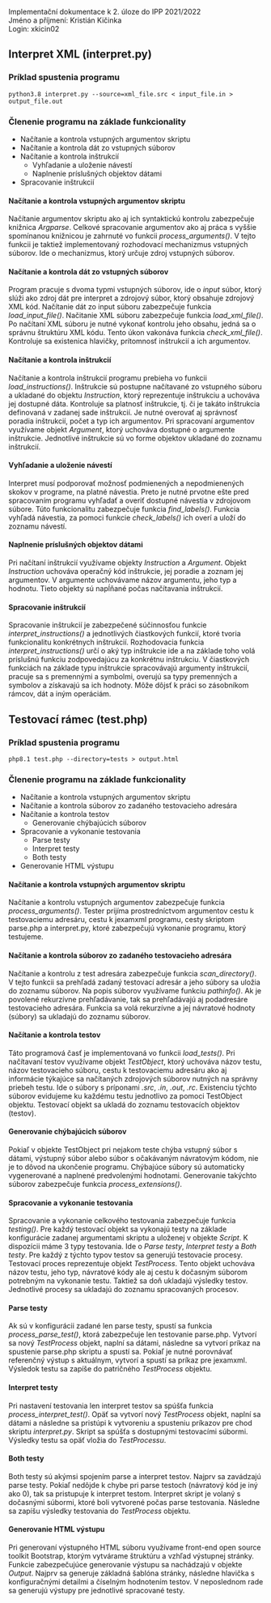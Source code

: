 Implementační dokumentace k 2. úloze do IPP 2021/2022 <br>
Jméno a příjmení: Kristián Kičinka <br>
Login: xkicin02

## Interpret XML (interpret.py)

### Príklad spustenia programu
``` python3.8 interpret.py --source=xml_file.src < input_file.in > output_file.out ```

### Členenie programu na základe funkcionality
* Načítanie a kontrola vstupných argumentov skriptu
* Načítanie a kontrola dát zo vstupných súborov
* Načítanie a kontrola inštrukcií
  * Vyhľadanie a uloženie návestí
  * Naplnenie príslušných objektov dátami
* Spracovanie inštrukcií

#### Načítanie a kontrola vstupných argumentov skriptu
Načítanie argumentov skriptu ako aj ich syntaktickú kontrolu zabezpečuje knižnica
_Argparse_. Celkové spracovanie argumentov ako aj práca s vyššie spomínanou knižnicou
je zahrnuté vo funkcii _process_arguments()_. V tejto funkcii je taktiež implementovaný
rozhodovací mechanizmus vstupných súborov. Ide o mechanizmus, ktorý určuje zdroj vstupných
súborov.

#### Načítanie a kontrola dát zo vstupných súborov
Program pracuje s dvoma typmi vstupných súborov, ide o _input_ súbor, ktorý slúži ako zdroj dát 
pre interpret a zdrojový súbor, ktorý obsahuje zdrojový XML kód. Načítanie dát zo input súboru 
zabezpečuje funkcia _load_input_file()_. Načitanie XML súboru zabezpečuje funkcia 
_load_xml_file()_. Po načítaní XML súboru je nutné vykonať kontrolu jeho obsahu, 
jedná sa o správnu štruktúru XML kódu. Tento úkon vakonáva funkcia _check_xml_file()_. 
Kontroluje sa existenica hlavičky, prítomnosť inštrukcií a ich argumentov. 

#### Načítanie a kontrola inštrukcií
Načítanie a kontrola inštrukcií programu prebieha vo funkcii _load_instructions()_. 
Inštrukcie sú postupne načítavané zo vstupného súboru a ukladané do objektu _Instruction_, 
ktorý reprezentuje inštrukciu a uchováva jej dostupné dáta. Kontroluje sa platnosť inštrukcie, 
tj. či je takáto inštrukcia definovaná v zadanej sade inštrukcií. Je nutné overovať aj správnosť 
poradia inštrukcií, počet a typ ich argumentov. Pri spracovaní argumentov využívame objekt 
_Argument_, ktorý uchováva dostupné o argumente inštrukcie. Jednotlivé inštrukcie sú vo 
forme objektov ukladané do zoznamu inštrukcií.

#### Vyhľadanie a uloženie návestí
Interpret musí podporovať možnosť podmienených a nepodmienených skokov v programe, 
na platné návestia. Preto je nutné prvotne ešte pred spracovaním programu vyhľadať a overiť 
dostupné návestia v zdrojovom súbore. Túto funkcionalitu zabezpečuje funkcia _find_labels()_.
Funkcia vyhľadá návestia, za pomoci funkcie _check_labels()_ ich overí a uloží do zoznamu 
návestí.

#### Naplnenie príslušných objektov dátami
Pri načítaní inštrukcií využívame objekty _Instruction_ a _Argument_. Objekt _Instruction_
uchováva operačný kód inštrukcie, jej poradie a zoznam jej argumentov. V argumente uchovávame
názov argumentu, jeho typ a hodnotu. Tieto objekty sú napĺňané počas načítavania inštrukcií. 

#### Spracovanie inštrukcií
Spracovanie inštrukcií je zabezpečené súčinnosťou funkcie _interpret_instructions()_ a
jednotlivých čiastkových funkcií, ktoré tvoria funkcionalitu konkrétnych inštrukcií. Rozhodovacia 
funkcia _interpret_instructions()_ určí o aký typ inštrukcie ide a na základe toho volá príslušnú
funkciu zodpovedajúcu za konkrétnu inštrukciu. V čiastkových funkciách na základe typu 
inštrukcie spracovávajú argumenty inštrukcií, pracuje sa s premennými a symbolmi, 
overujú sa typy premenných a symbolov a získavajú sa ich hodnoty. Môže dôjsť k práci so zásobníkom rámcov,
dát a iným operáciám.


## Testovací rámec (test.php)

### Príklad spustenia programu
``` php8.1 test.php --directory=tests > output.html  ```

### Členenie programu na základe funkcionality
* Načítanie a kontrola vstupných argumentov skriptu
* Načítanie a kontrola súborov zo zadaného testovacieho adresára
* Načítanie a kontrola testov
  * Generovanie chýbajúcich súborov
* Spracovanie a vykonanie testovania
  * Parse testy
  * Interpret testy
  * Both testy
* Generovanie HTML výstupu

#### Načítanie a kontrola vstupných argumentov skriptu
Načítanie a kontrolu vstupných argumentov zabezpečuje funkcia _process_arguments()_. Tester prijíma 
prostredníctvom argumentov cestu k testovaciemu adresáru, cestu k jexamxml programu, cesty skriptom 
parse.php a interpret.py, ktoré zabezpečujú vykonanie programu, ktorý testujeme.

#### Načítanie a kontrola súborov zo zadaného testovacieho adresára
Načítanie a kontrolu z test adresára zabezpečuje funkcia _scan_directory()_. V tejto funkcii sa prehľadá zadaný
testovací adresár a jeho súbory sa uložia do zoznamu súborov. Na popis súborov využívame funkciu _pathinfo()_. 
Ak je povolené rekurzívne prehľadávanie, tak sa prehľadávajú aj podadresáre testovacieho adresára. 
Funkcia sa volá rekurzívne a jej návratové hodnoty (súbory) sa ukladajú do zoznamu súborov.

#### Načítanie a kontrola testov
Táto programová časť je implementovaná vo funkcii _load_tests()_. Pri načítavaní testov využívame objekt 
_TestObject_, ktorý uchováva názov testu, názov testovacieho súboru, cestu k testovaciemu adresáru ako aj
informácie týkajúce sa načítaných zdrojových súborov nutných na správny priebeh testu. Ide o súbory s príponami
_.src_, _.in_, _.out_, _.rc_. Existenciu týchto súborov evidujeme ku každému testu jednotlivo za pomoci 
TestObject objektu. Testovací objekt sa ukladá do zoznamu testovacích objektov (testov).

#### Generovanie chýbajúcich súborov
Pokiaľ v objekte TestObject pri nejakom teste chýba vstupný súbor s dátami, výstupný súbor alebo súbor s 
očakávaným návratovým kódom, nie je to dôvod na ukončenie programu. Chýbajúce súbory sú automaticky vygenerované
a naplnené predvolenými hodnotami. Generovanie takýchto súborov zabezpečuje funkcia _process_extensions()_.

#### Spracovanie a vykonanie testovania
Spracovanie a vykonanie celkového testovania zabezpečuje funkcia _testing()_. Pre každý testovací objekt sa vykonajú
testy na základe konfigurácie zadanej argumentami skriptu a uloženej v objekte _Script_. K dispozícii máme 3 typy
testovania. Ide o _Parse testy_, _Interpret testy_ a _Both testy_. Pre každý z týchto typov testov sa generujú
testovacie procesy. Testovací proces reprezentuje objekt _TestProcess_. Tento objekt uchováva názov testu, jeho typ,
návratové kódy ale aj cestu k dočasným súborom potrebným na vykonanie testu. Taktiež sa doň ukladajú výsledky testov.
Jednotlivé procesy sa ukladajú do zoznamu spracovaných procesov.

#### Parse testy
Ak sú v konfigurácii zadané len parse testy, spustí sa funkcia _process_parse_test()_, ktorá zabezpečuje len
testovanie parse.php. Vytvorí sa nový _TestProcess_ objekt, naplní sa dátami, následne sa vytvorí príkaz na spustenie 
parse.php skriptu a spustí sa. Pokiaľ je nutné porovnávať referenčný výstup s aktuálnym, vytvorí a spustí
sa príkaz pre jexamxml. Výsledok testu sa zapíše do patričného _TestProcess_ objektu.

#### Interpret testy
Pri nastavení testovania len interpret testov sa spúšťa funkcia _process_interpret_test()_. Opäť sa vytvorí nový 
_TestProcess_ objekt, naplní sa dátami a následne sa pristúpi k vytvoreniu a spusteniu príkazov pre chod skriptu 
_interpret.py_. Skript sa spúšťa s dostupnými testovacími súbormi. Výsledky testu sa opäť vložia do _TestProcessu_.

#### Both testy
Both testy sú akýmsi spojením parse a interpret testov. Najprv sa zavádzajú parse testy. Pokiaľ nedôjde k chybe pri 
parse testoch (návratový kód je iný ako 0), tak sa pristupuje k interpret testom. Interpret skript je volaný s 
dočasnými súbormi, ktoré boli vytvorené počas parse testovania. Následne sa zapíšu výsledky testovania do _TestProcess_ 
objektu.

#### Generovanie HTML výstupu
Pri generovaní výstupného HTML súboru využívame front-end open source toolkit Bootstrap, ktorým vytvárame štruktúru a
vzhľad výstupnej stránky. Funkcie zabezpečujúce generovanie výstupu sa nachádzajú v objekte _Output_. 
Najprv sa generuje základná šablóna stránky, následne hlavička s konfiguračnými detailmi a číselným hodnotením testov.
V neposlednom rade sa generujú výstupy pre jednotlivé spracované testy.
